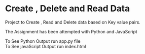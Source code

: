 # Create , Delete and Read Data 
Project to Create , Read and Delete data  based on Key value pairs.

The Assignment has been attempted with Python and JavaScript

To See Python Output run app.py file <br />
To See javaScript Output run index.html
